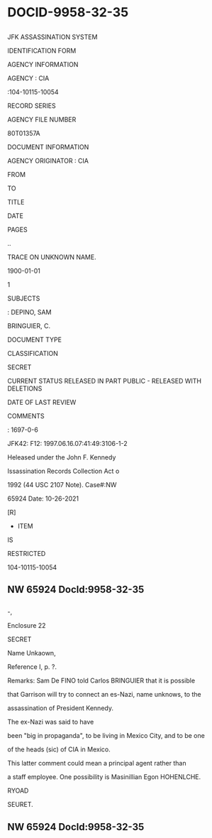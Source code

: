 # DOCID-9958-32-35

##
JFK ASSASSINATION SYSTEM

IDENTIFICATION FORM

AGENCY INFORMATION

AGENCY : CIA

:104-10115-10054

RECORD SERIES

AGENCY FILE NUMBER

80T01357A

DOCUMENT INFORMATION

AGENCY ORIGINATOR : CIA

FROM

TO

TITLE

DATE

PAGES

..

TRACE ON UNKNOWN NAME.

1900-01-01

1

SUBJECTS

: DEPINO, SAM

BRINGUIER, C.

DOCUMENT TYPE

CLASSIFICATION

SECRET

CURRENT STATUS RELEASED IN PART PUBLIC - RELEASED WITH DELETIONS

DATE OF LAST REVIEW

COMMENTS

: 1697-0-6

JFK42: F12: 1997.06.16.07:41:49:3106-1-2

Heleased under the John F. Kennedy

Issassination Records Collection Act o

1992 (44 USC 2107 Note). Case#:NW

65924 Date: 10-26-2021

[R]

- ITEM

IS

RESTRICTED

104-10115-10054

NW 65924 Docld:9958-32-35
---

##
-,

Enclosure 22

SECRET

Name Unkaown,

Reference I, p. ?.

Remarks: Sam De FINO told Carlos BRINGUIER that it is possible

that Garrison will try to connect an es-Nazi, name unknows, to the

assassination of President Kennedy.

The ex-Nazi was said to have

been "big in propaganda", to be living in Mexico City, and to be one

of the heads (sic) of CIA in Mexico.

This latter comment could mean a principal agent rather than

a staff employee. One possibility is Masinillian Egon HOHENLCHE.

RYOAD

SEURET.

NW 65924 Docld:9958-32-35
---

